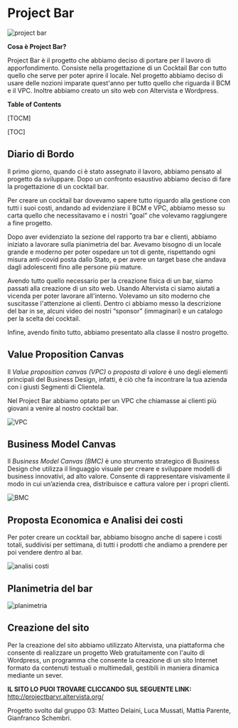# Project Bar

![project bar](https://user-images.githubusercontent.com/79453292/110312915-05c6b600-8006-11eb-9a6c-d64f0dfa3873.PNG)


**Cosa è Project Bar?**

Project Bar è il progetto che abbiamo deciso di portare per il lavoro di apporfondimento. Consiste nella progettazione di un Cocktail Bar con tutto quello che serve per poter aprire il locale. Nel progetto abbiamo deciso di usare delle nozioni imparate quest'anno per tutto quello che riguarda il BCM e il VPC. Inoltre abbiamo creato un sito web con Altervista e Wordpress.

**Table of Contents**

[TOCM]

[TOC]

## Diario di Bordo

Il primo giorno, quando ci è stato assegnato il lavoro, abbiamo pensato al progetto da sviluppare. Dopo un confronto esaustivo abbiamo deciso di fare la progettazione di un cocktail bar.

Per creare un cocktail bar dovevamo sapere tutto riguardo alla gestione con tutti i suoi costi, andando ad evidenziare il BCM e VPC, abbiamo messo su carta quello che necessitavamo e i nostri “goal” che volevamo raggiungere a fine progetto.

Dopo aver evidenziato la sezione del rapporto tra bar e clienti, abbiamo iniziato a lavorare sulla pianimetria del bar. Avevamo bisogno di un locale grande e moderno per poter ospedare un tot di gente, rispettando ogni misura anti-covid posta dallo Stato, e per avere un target base che andava dagli adolescenti fino alle persone più mature. 

Avendo tutto quello necessario per la creazione fisica di un bar, siamo passati alla creazione di un sito web. Usando Altervista ci siamo aiutati a vicenda per poter lavorare all'interno. Volevamo un sito moderno che suscitasse l'attenzione ai clienti. Dentro ci abbiamo messo la descrizione del bar in se, alcuni video dei nostri “sponsor” (immaginari) e un catalogo per la scelta dei cocktail.

Infine, avendo finito tutto, abbiamo presentato alla classe il nostro progetto.

## Value Proposition Canvas

Il *Value proposition canvas (VPC)* o *proposta di valore* è uno degli elementi principali del Business Design, infatti, è ciò che fa incontrare la tua azienda con i giusti Segmenti di Clientela.

Nel Project Bar abbiamo optato per un VPC che chiamasse ai clienti più giovani a venire al nostro cocktail bar.

![VPC](https://user-images.githubusercontent.com/79453292/110310353-ba5ed880-8002-11eb-8bab-be3563972bc2.PNG)

## Business Model Canvas

Il *Business Model Canvas (BMC)* è uno strumento strategico di Business Design che utilizza il linguaggio visuale per creare e sviluppare modelli di business innovativi, ad alto valore. Consente di rappresentare visivamente il modo in cui un’azienda crea, distribuisce e cattura valore per i propri clienti.

![BMC](https://user-images.githubusercontent.com/79453292/110310766-322d0300-8003-11eb-83da-247a1df76bee.PNG)

## Proposta Economica e Analisi dei costi

Per poter creare un cocktail bar, abbiamo bisogno anche di sapere i costi totali, suddivisi per settimana, di tutti i prodotti che andiamo a prendere per poi vendere dentro al bar.

![analisi costi](https://user-images.githubusercontent.com/79453292/110310818-440ea600-8003-11eb-9d16-585b4b11ac63.PNG)

## Planimetria del bar

![planimetria](https://user-images.githubusercontent.com/79453292/110313023-2abb2900-8006-11eb-83d2-3bcae79bc6e1.PNG)

## Creazione del sito

Per la creazione del sito abbiamo utilizzato Altervista, una piattaforma che consente di realizzare un progetto Web gratuitamente con l'auito di Wordpress, un programma che consente la creazione di un sito Internet formato da contenuti testuali o multimedali, gestibili in maniera dinamica mediante un sever.

**IL SITO LO PUOI TROVARE CLICCANDO SUL SEGUENTE LINK:** http://projectbarvr.altervista.org/



Progetto svolto dal gruppo 03: Matteo Delaini, Luca Mussati, Mattia Parente, Gianfranco Schembri.

